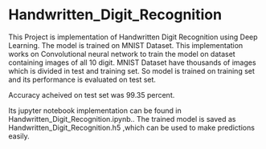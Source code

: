 # Handwritten_Digit_Recognition
This Project is implementation of Handwritten Digit Recognition using Deep Learning.
The model is trained on MNIST Dataset.
This implementation works on Convolutional neural network to train the model on dataset containing images of all 10 digit.
MNIST Dataset have thousands of images which is divided in test and training set.
So model is trained on training set and its performance is evaluated on test set.

Accuracy acheived on test set was 99.35 percent.

Its jupyter notebook implementation can be found in Handwritten_Digit_Recognition.ipynb..
The trained model is saved as Handwritten_Digit_Recognition.h5 ,which can be used to make predictions easily.
